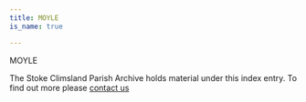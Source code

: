 ```yaml
---
title: MOYLE
is_name: true

---
```


MOYLE


The Stoke Climsland Parish Archive holds material under this index entry. To find out more please [contact us](/contact/)
